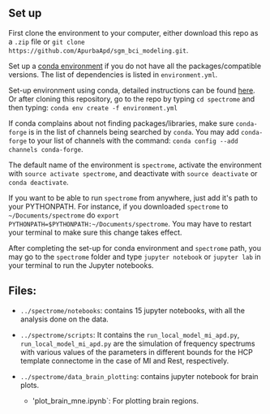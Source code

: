 ## Set up
First clone the environment to your computer, either download this repo as a `.zip` file or `git clone https://github.com/ApurbaApd/sgm_bci_modeling.git`.

Set up a [conda environment](https://docs.conda.io/projects/conda/en/latest/user-guide/getting-started.html) if you do not have all the packages/compatible versions. The list of dependencies is listed in `environment.yml`.

Set-up environment using conda, detailed instructions can be found [here](https://docs.conda.io/projects/conda/en/latest/user-guide/tasks/manage-environments.html). Or after cloning this repository, go to the repo by typing `cd spectrome` and then typing:
`conda env create -f environment.yml`

If conda complains about not finding packages/libraries, make sure `conda-forge` is in the list of channels being searched by `conda`.
You may add `conda-forge` to your list of channels with the command: `conda config --add channels conda-forge`.

The default name of the environment is `spectrome`, activate the environment with `source activate spectrome`, and deactivate with `source deactivate` or `conda deactivate`.

If you want to be able to run `spectrome` from anywhere, just add it's path to your PYTHONPATH. For instance, if you downloaded `spectrome` to `~/Documents/spectrome` do `export PYTHONPATH=$PYTHONPATH:~/Documents/spectrome`. You may have to restart your terminal to make sure this change takes effect.

After completing the set-up for conda environment and `spectrome` path, you may go to the `spectrome` folder and type `jupyter notebook` or `jupyter lab` in your terminal to run the Jupyter notebooks.

## Files:
 - `../spectrome/notebooks`: contains 15 jupyter notebooks, with all the analysis done on the data.
 - `../spectrome/scripts`: It contains the `run_local_model_mi_apd.py`, `run_local_model_mi_apd.py` are the simulation of frequency spectrums with various values of the parameters in different bounds for the HCP template connectome in the case of MI and Rest, respectively. 

 - `../spectrome/data_brain_plotting`: contains jupyter notebook for brain plots.
    - 'plot_brain_mne.ipynb`: For plotting brain regions.
